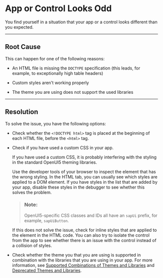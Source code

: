 <!-- loioc34413d7554a4ae7b2aba6bcca92aac8 -->

# App or Control Looks Odd

You find yourself in a situation that your app or a control looks different than you expected.

***

<a name="loioc34413d7554a4ae7b2aba6bcca92aac8__section_ivz_vfh_r1b"/>

## Root Cause

This can happen for one of the following reasons:

-   An HTML file is missing the `DOCTYPE` specification \(this leads, for example, to exceptionally high table headers\)

-   Custom styles aren't working properly

-   The theme you are using does not support the used libraries


***

<a name="loioc34413d7554a4ae7b2aba6bcca92aac8__section_u1p_wfh_r1b"/>

## Resolution

To solve the issue, you have the following options:

-   Check whether the `<!DOCTYPE html>` tag is placed at the beginning of each HTML file, before the `<html>` tag.

-   Check if you have used a custom CSS in your app.

    If you have used a custom CSS, it is probably interfering with the styling in the standard OpenUI5 theming libraries.

    Use the developer tools of your browser to inspect the element that has the wrong styling. In the HTML tab, you can usually see which styles are applied to a DOM element. If you have styles in the list that are added by your app, disable these styles in the debugger to see whether this solves the problem.

    > ### Note:  
    > OpenUI5-specific CSS classes and IDs all have an `sapUi` prefix, for example, `sapUiButton`.

    If this does not solve the issue, check for inline styles that are applied to the element in the HTML code. You can also try to isolate the control from the app to see whether there is an issue with the control instead of a collision of styles.

-   Check whether the theme you that you are using is supported in combination with the libraries that you are using in your app. For more information, see [Supported Combinations of Themes and Libraries](../02_Read-Me-First/supported-combinations-of-themes-and-libraries-38ff8c2.md) and [Deprecated Themes and Libraries](../02_Read-Me-First/deprecated-themes-and-libraries-a87ca84.md).


